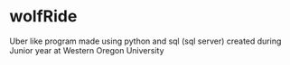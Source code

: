 # wolfRide
Uber like program made using python and sql (sql server) created during Junior year at Western Oregon University
